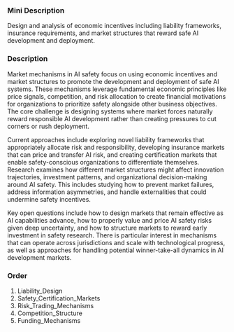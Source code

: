 ### Mini Description

Design and analysis of economic incentives including liability frameworks, insurance requirements, and market structures that reward safe AI development and deployment.

### Description

Market mechanisms in AI safety focus on using economic incentives and market structures to promote the development and deployment of safe AI systems. These mechanisms leverage fundamental economic principles like price signals, competition, and risk allocation to create financial motivations for organizations to prioritize safety alongside other business objectives. The core challenge is designing systems where market forces naturally reward responsible AI development rather than creating pressures to cut corners or rush deployment.

Current approaches include exploring novel liability frameworks that appropriately allocate risk and responsibility, developing insurance markets that can price and transfer AI risk, and creating certification markets that enable safety-conscious organizations to differentiate themselves. Research examines how different market structures might affect innovation trajectories, investment patterns, and organizational decision-making around AI safety. This includes studying how to prevent market failures, address information asymmetries, and handle externalities that could undermine safety incentives.

Key open questions include how to design markets that remain effective as AI capabilities advance, how to properly value and price AI safety risks given deep uncertainty, and how to structure markets to reward early investment in safety research. There is particular interest in mechanisms that can operate across jurisdictions and scale with technological progress, as well as approaches for handling potential winner-take-all dynamics in AI development markets.

### Order

1. Liability_Design
2. Safety_Certification_Markets
3. Risk_Trading_Mechanisms
4. Competition_Structure
5. Funding_Mechanisms
